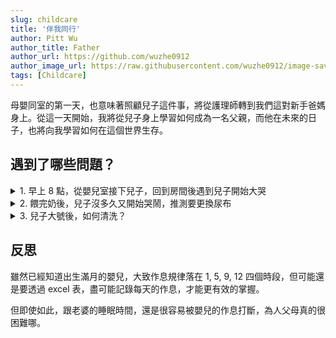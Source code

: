 ```yaml
---
slug: childcare
title: '伴我同行'
author: Pitt Wu
author_title: Father
author_url: https://github.com/wuzhe0912
author_image_url: https://raw.githubusercontent.com/wuzhe0912/image-save/master/personal/me-2019-5-2.3u8s3z57t4g0.webp
tags: [Childcare]
---
```


母嬰同室的第一天，也意味著照顧兒子這件事，將從護理師轉到我們這對新手爸媽身上。從這一天開始，我將從兒子身上學習如何成為一名父親，而他在未來的日子，也將向我學習如何在這個世界生存。

<!--truncate-->

## 遇到了哪些問題？

<details>
  <summary>1. 早上 8 點，從嬰兒室接下兒子，回到房間後遇到兒子開始大哭</summary>

因為已經換過尿布，所以可以判斷應該是想喝奶，測試餵奶後，兒子停止哭鬧，並且開始喝奶。

</details>

<details>
  <summary>2. 餵完奶後，兒子沒多久又開始哭鬧，推測要更換尿布</summary>

檢查尿布其實沒有太濕，但因為哭鬧沒有停止，所以還是進行更換尿布，但依然無法停止哭鬧，恰好此時清潔阿姨經過，後來發現兒子在尋求安全感，需要直立抱起來，讓他的頭朝向父母，並且用手臂環繞著他，即能有效安撫。

推測不同嬰兒尋求的安撫方式不同，需要盡可能測試子女喜歡哪種方式，才能有效達成目標。

</details>

<details>
  <summary>3. 兒子大號後，如何清洗？</summary>

大號的部分，如果量不大，基本上會使用濕紙巾清潔乾淨，再抹上[修護膏](https://www.sanosan.com.tw/products/baby-remind-diaperchange-%E6%A5%B5%E6%BD%A4%E5%85%A8%E6%95%88%E4%BF%AE%E8%AD%B7%E8%86%8F150ml)。反之，如果量很多，同樣使用濕紙巾擦拭乾淨，再到浴室使用水龍頭清洗，最後同樣抹上修護膏。

</details>

## 反思

雖然已經知道出生滿月的嬰兒，大致作息規律落在 1, 5, 9, 12 四個時段，但可能還是要透過 excel 表，盡可能記錄每天的作息，才能更有效的掌握。

但即使如此，跟老婆的睡眠時間，還是很容易被嬰兒的作息打斷，為人父母真的很困難哪。
